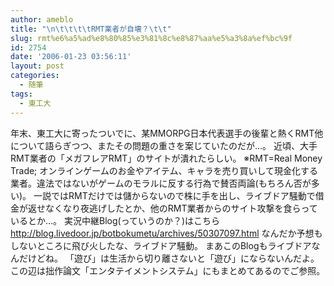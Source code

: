 ```yaml
---
author: ameblo
title: "\n\t\t\t\tRMT業者が自壊？\t\t"
slug: rmt%e6%a5%ad%e8%80%85%e3%81%8c%e8%87%aa%e5%a3%8a%ef%bc%9f
id: 2754
date: '2006-01-23 03:56:11'
layout: post
categories:
  - 随筆
tags:
  - 東工大
---
```


年末、東工大に寄ったついでに、某MMORPG日本代表選手の後輩と熱くRMT他について語らぎつつ、またその問題の重さを案じていたのだが…。 近頃、大手RMT業者の「メガフレアRMT」のサイトが潰れたらしい。 ※RMT=Real Money Trade; オンラインゲームのお金やアイテム、キャラを売り買いして現金化する業者。違法ではないがゲームのモラルに反する行為で賛否両論(もちろん否が多い)。 一説ではRMTだけでは儲からないので株に手を出し、ライブドア騒動で借金が返せなくなり夜逃げしたとか、他のRMT業者からのサイト攻撃を食らっているとか…。 実況中継Blog(っていうのか？)はこちら http://blog.livedoor.jp/botbokumetu/archives/50307097.html なんだか予想もしないところに飛び火したな、ライブドア騒動。 まあこのBlogもライブドアなんだけどね。 「遊び」は生活から切り離さないと「遊び」にならないんだよ。 この辺は拙作論文「エンタテイメントシステム」にもまとめてあるのでご参照。